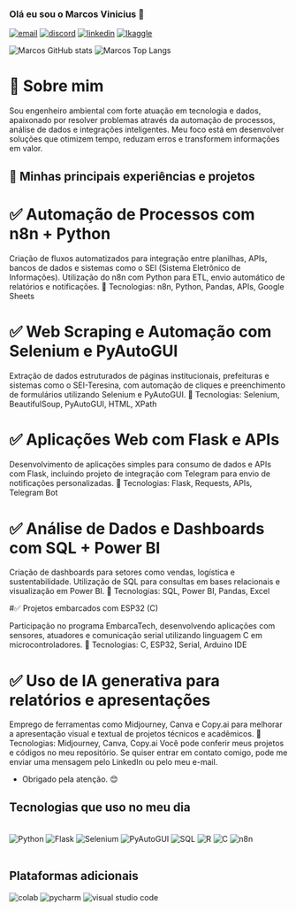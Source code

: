 ### Olá eu sou o Marcos Vinicius 👋

[![email](https://img.shields.io/badge/Gmail-D14836?style=for-the-badge&logo=gmail&logoColor=white)](marcos12vini2@gmail.com)    [![discord](https://img.shields.io/badge/Discord-7289DA?style=for-the-badge&logo=discord&logoColor=white)](marcosamb98)   [![linkedin](https://img.shields.io/badge/LinkedIn-0077B5?style=for-the-badge&logo=linkedin&logoColor=white)](http://www.linkedin.com/in/marcosdados)
 [![lkaggle](https://img.shields.io/badge/Kaggle-20BEFF?style=for-the-badge&logo=Kaggle&logoColor=white)](https://www.kaggle.com/marcosengedados)

![Marcos GitHub stats](https://github-readme-stats.vercel.app/api?username=marcosengdados&show_icons=true&theme=radical)  ![Marcos Top Langs](https://github-readme-stats.vercel.app/api/top-langs/?username=marcosengdados&hide_progress=true)

# 🌱 Sobre mim
Sou engenheiro ambiental com forte atuação em tecnologia e dados, apaixonado por resolver problemas através da automação de processos, análise de dados e integrações inteligentes. Meu foco está em desenvolver soluções que otimizem tempo, reduzam erros e transformem informações em valor.

## 🚀 Minhas principais experiências e projetos

# ✅ Automação de Processos com n8n + Python

Criação de fluxos automatizados para integração entre planilhas, APIs, bancos de dados e sistemas como o SEI (Sistema Eletrônico de Informações). Utilização do n8n com Python para ETL, envio automático de relatórios e notificações.
🔧 Tecnologias: n8n, Python, Pandas, APIs, Google Sheets

# ✅ Web Scraping e Automação com Selenium e PyAutoGUI

Extração de dados estruturados de páginas institucionais, prefeituras e sistemas como o SEI-Teresina, com automação de cliques e preenchimento de formulários utilizando Selenium e PyAutoGUI.
🔧 Tecnologias: Selenium, BeautifulSoup, PyAutoGUI, HTML, XPath

# ✅ Aplicações Web com Flask e APIs

Desenvolvimento de aplicações simples para consumo de dados e APIs com Flask, incluindo projeto de integração com Telegram para envio de notificações personalizadas.
🔧 Tecnologias: Flask, Requests, APIs, Telegram Bot

# ✅ Análise de Dados e Dashboards com SQL + Power BI

Criação de dashboards para setores como vendas, logística e sustentabilidade. Utilização de SQL para consultas em bases relacionais e visualização em Power BI.
🔧 Tecnologias: SQL, Power BI, Pandas, Excel

#✅ Projetos embarcados com ESP32 (C)

Participação no programa EmbarcaTech, desenvolvendo aplicações com sensores, atuadores e comunicação serial utilizando linguagem C em microcontroladores.
🔧 Tecnologias: C, ESP32, Serial, Arduino IDE

# ✅ Uso de IA generativa para relatórios e apresentações

Emprego de ferramentas como Midjourney, Canva e Copy.ai para melhorar a apresentação visual e textual de projetos técnicos e acadêmicos.
🔧 Tecnologias: Midjourney, Canva, Copy.ai
Você pode conferir meus projetos e códigos no meu repositório. Se quiser entrar em contato comigo, pode me enviar uma mensagem pelo LinkedIn ou pelo meu e-mail. 

* Obrigado pela atenção. 😊

## Tecnologias que uso no meu dia 

<div style ="display: inline_block"><br/>
 <img align="center" alt="Python" src="https://img.shields.io/badge/Python-14354C?style=for-the-badge&logo=python&logoColor=white" /> 
 <img align="center" alt="Flask"   src="https://img.shields.io/badge/Flask-000000?style=for-the-badge&logo=flask&logoColor=white" /> 
 <img align="center" alt="Selenium" src="https://img.shields.io/badge/Selenium-43B02A?style=for-the-badge&logo=selenium&logoColor=white" /> 
 <img align="center" alt="PyAutoGUI" src="https://img.shields.io/badge/PyAutoGUI-FFCA28?style=for-the-badge&logo=python&logoColor=black" /> 
 <img align="center" alt="SQL" src="https://img.shields.io/badge/MySQL-00000F?style=for-the-badge&logo=mysql&logoColor=white" /> 
 <img align="center" alt="R" src="https://img.shields.io/badge/R-276DC3?style=for-the-badge&logo=r&logoColor=white" /> 
 <img align="center" alt="C" src="https://img.shields.io/badge/C-00599C?style=for-the-badge&logo=c&logoColor=white" /> 
 <img align="center" alt="n8n" src="https://img.shields.io/badge/n8n-FE4E00?style=for-the-badge&logo=n8n&logoColor=white" /> 
 </div><br/>

## Plataformas adicionais

![colab](https://img.shields.io/badge/Colab-F9AB00?style=for-the-badge&logo=googlecolab&color=525252)    ![pycharm](https://img.shields.io/badge/PyCharm-000000.svg?&style=for-the-badge&logo=PyCharm&logoColor=white)      ![visual studio code](https://img.shields.io/badge/Made%20for-VSCode-1f425f.svg)

